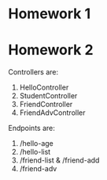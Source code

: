 # Homework 1

# Homework 2
Controllers are:
1) HelloController
2) StudentController
3) FriendController
4) FriendAdvController

Endpoints are:
1) /hello-age
2) /hello-list
3) /friend-list & /friend-add
4) /friend-adv